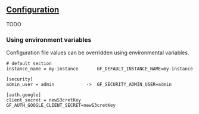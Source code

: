 ## [Configuration](https://grafana.com/docs/grafana/latest/installation/configuration/)

TODO

### Using environment variables

Configuration file values can be overridden using environmental variables.  

```
# default section
instance_name = my-instance       GF_DEFAULT_INSTANCE_NAME=my-instance

[security]
admin_user = admin            ->  GF_SECURITY_ADMIN_USER=admin

[auth.google]
client_secret = newS3cretKey      GF_AUTH_GOOGLE_CLIENT_SECRET=newS3cretKey
```
